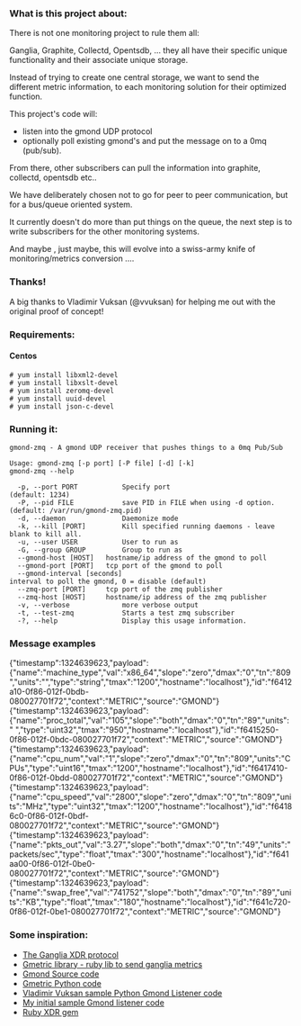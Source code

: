### What is this project about:

There is not one monitoring project to rule them all:

Ganglia, Graphite, Collectd, Opentsdb, ... they all have their specific unique functionality and their associate unique storage.

Instead of trying to create one central storage, we want to send the different metric information, to each monitoring solution for their optimized function.

This project's code will:

- listen into the gmond UDP protocol 
- optionally poll existing gmond's and put the message on to a 0mq (pub/sub).

From there, other subscribers can pull the information into graphite, collectd, opentsdb etc..

We have deliberately chosen not to go for peer to peer communication, but for a bus/queue oriented system.

It currently doesn't do more than put things on the queue, the next step is to write subscribers for the other monitoring systems.

And maybe , just maybe,  this will evolve into a swiss-army knife of monitoring/metrics conversion ....

### Thanks!

A big thanks to Vladimir Vuksan (@vvuksan) for helping me out with the original proof of concept!

### Requirements:
#### Centos

    # yum install libxml2-devel
    # yum install libxslt-devel
    # yum install zeromq-devel
    # yum install uuid-devel
    # yum install json-c-devel

### Running it:

    gmond-zmq - A gmond UDP receiver that pushes things to a 0mq Pub/Sub

    Usage: gmond-zmq [-p port] [-P file] [-d] [-k]
    gmond-zmq --help

      -p, --port PORT           Specify port
    (default: 1234)
      -P, --pid FILE            save PID in FILE when using -d option.
    (default: /var/run/gmond-zmq.pid)
      -d, --daemon              Daemonize mode
      -k, --kill [PORT]         Kill specified running daemons - leave blank to kill all.
      -u, --user USER           User to run as
      -G, --group GROUP         Group to run as
      --gmond-host [HOST]   hostname/ip address of the gmond to poll
      --gmond-port [PORT]   tcp port of the gmond to poll
      --gmond-interval [seconds]
    interval to poll the gmond, 0 = disable (default)
      --zmq-port [PORT]     tcp port of the zmq publisher
      --zmq-host [HOST]     hostname/ip address of the zmq publisher
      -v, --verbose             more verbose output
      -t, --test-zmq            Starts a test zmq subscriber
      -?, --help                Display this usage information.

### Message examples

{"timestamp":1324639623,"payload":{"name":"machine_type","val":"x86_64","slope":"zero","dmax":"0","tn":"809","units":"","type":"string","tmax":"1200","hostname":"localhost"},"id":"f6412a10-0f86-012f-0bdb-080027701f72","context":"METRIC","source":"GMOND"}
{"timestamp":1324639623,"payload":{"name":"proc_total","val":"105","slope":"both","dmax":"0","tn":"89","units":" ","type":"uint32","tmax":"950","hostname":"localhost"},"id":"f6415250-0f86-012f-0bdc-080027701f72","context":"METRIC","source":"GMOND"}
{"timestamp":1324639623,"payload":{"name":"cpu_num","val":"1","slope":"zero","dmax":"0","tn":"809","units":"CPUs","type":"uint16","tmax":"1200","hostname":"localhost"},"id":"f6417410-0f86-012f-0bdd-080027701f72","context":"METRIC","source":"GMOND"}
{"timestamp":1324639623,"payload":{"name":"cpu_speed","val":"2800","slope":"zero","dmax":"0","tn":"809","units":"MHz","type":"uint32","tmax":"1200","hostname":"localhost"},"id":"f64186c0-0f86-012f-0bdf-080027701f72","context":"METRIC","source":"GMOND"}
{"timestamp":1324639623,"payload":{"name":"pkts_out","val":"3.27","slope":"both","dmax":"0","tn":"49","units":"packets/sec","type":"float","tmax":"300","hostname":"localhost"},"id":"f641aa00-0f86-012f-0be0-080027701f72","context":"METRIC","source":"GMOND"}
{"timestamp":1324639623,"payload":{"name":"swap_free","val":"741752","slope":"both","dmax":"0","tn":"89","units":"KB","type":"float","tmax":"180","hostname":"localhost"},"id":"f641c720-0f86-012f-0be1-080027701f72","context":"METRIC","source":"GMOND"}

### Some inspiration:

- [The Ganglia XDR protocol](https://github.com/fastly/ganglia/blob/master/lib/gm_protocol.x)
- [Gmetric library - ruby lib to send ganglia metrics](https://github.com/igrigorik/gmetric/blob/master/lib/gmetric.rb)
- [Gmond Source code](https://github.com/ganglia/monitor-core/blob/master/gmond/gmond.c#L1211)
- [Gmetric Python code](https://github.com/ganglia/ganglia_contrib/blob/master/gmetric-python/gmetric.py#L107)
- [Vladimir Vuksan sample Python Gmond Listener code](https://gist.github.com/1377993)
- [My initial sample Gmond listener code](https://gist.github.com/1376525)
- [Ruby XDR gem](http://rubyforge.org/projects/ruby-xdr/)
